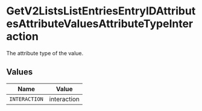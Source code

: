 # GetV2ListsListEntriesEntryIDAttributesAttributeValuesAttributeTypeInteraction

The attribute type of the value.


## Values

| Name          | Value         |
| ------------- | ------------- |
| `INTERACTION` | interaction   |